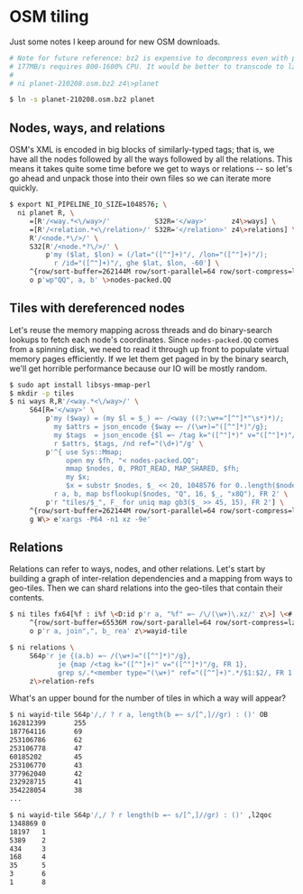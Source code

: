 # OSM tiling
Just some notes I keep around for new OSM downloads.

```sh
# Note for future reference: bz2 is expensive to decompress even with pbzip2;
# 177MB/s requires 800-1600% CPU. It would be better to transcode to lz4 here:
#
# ni planet-210208.osm.bz2 z4\>planet

$ ln -s planet-210208.osm.bz2 planet
```


## Nodes, ways, and relations
OSM's XML is encoded in big blocks of similarly-typed tags; that is, we have all the nodes followed by all the ways followed by all the relations. This means it takes quite some time before we get to ways or relations -- so let's go ahead and unpack those into their own files so we can iterate more quickly.

```sh
$ export NI_PIPELINE_IO_SIZE=1048576; \
  ni planet R, \
     =[R'/<way.*<\/way>/'           S32R='</way>'      z4\>ways] \
     =[R'/<relation.*<\/relation>/' S32R='</relation>' z4\>relations] \
     R'/<node.*\/>/' \
     S32[R'/<node.*?\/>/' \
         p'my ($lat, $lon) = (/lat="([^"]+)"/, /lon="([^"]+)"/);
           r /id="([^"]+)"/, ghe $lat, $lon, -60'] \
     ^{row/sort-buffer=262144M row/sort-parallel=64 row/sort-compress=lz4} \
     o p'wp"QQ", a, b' \>nodes-packed.QQ
```


## Tiles with dereferenced nodes
Let's reuse the memory mapping across threads and do binary-search lookups to fetch each node's coordinates. Since `nodes-packed.QQ` comes from a spinning disk, we need to read it through up front to populate virtual memory pages efficiently. If we let them get paged in by the binary search, we'll get horrible performance because our IO will be mostly random.

```sh
$ sudo apt install libsys-mmap-perl
$ mkdir -p tiles
$ ni ways R,R'/<way.*<\/way>/' \
     S64[R='</way>' \
         p'my ($way) = (my $l = $_) =~ /<way ((?:\w+="[^"]*"\s*)*)/;
           my $attrs = json_encode {$way =~ /(\w+)="([^"]*)"/g};
           my $tags  = json_encode {$l =~ /tag k="([^"]*)" v="([^"]*)"/g};
           r $attrs, $tags, /nd ref="(\d+)"/g' \
         p'^{ use Sys::Mmap;
              open my $fh, "< nodes-packed.QQ";
              mmap $nodes, 0, PROT_READ, MAP_SHARED, $fh;
              my $x;
              $x = substr $nodes, $_ << 20, 1048576 for 0..length($nodes) >> 20 }
           r a, b, map bsflookup($nodes, "Q", 16, $_, "x8Q"), FR 2' \
         p'r "tiles/$_", F_ for uniq map gb3($_ >> 45, 15), FR 2'] \
     ^{row/sort-buffer=262144M row/sort-parallel=64 row/sort-compress=lz4} \
     g W\> e'xargs -P64 -n1 xz -9e'
```


## Relations
Relations can refer to ways, nodes, and other relations. Let's start by building a graph of inter-relation dependencies and a mapping from ways to geo-tiles. Then we can shard relations into the geo-tiles that contain their contents.

```sh
$ ni tiles fx64[%f : i%f \<D:id p'r a, "%f" =~ /\/(\w+)\.xz/' z\>] \<# \
     ^{row/sort-buffer=65536M row/sort-parallel=64 row/sort-compress=lz4} \
     o p'r a, join",", b_ rea' z\>wayid-tile

$ ni relations \
     S64p'r je {(a.b) =~ /(\w+)="([^"]*)"/g},
            je {map /<tag k="([^"]+)" v="([^"]*)"/g, FR 1},
            grep s/.*<member type="(\w+)" ref="([^"]+)".*/$1:$2/, FR 1' \
     z\>relation-refs
```

What's an upper bound for the number of tiles in which a way will appear?

```sh
$ ni wayid-tile S64p'/,/ ? r a, length(b =~ s/[^,]//gr) : ()' OB
162812399       255
187764116       69
253106786       62
253106778       47
60185202        45
253106770       43
377962040       42
232928715       41
354228054       38
...

$ ni wayid-tile S64p'/,/ ? r length(b =~ s/[^,]//gr) : ()' ,l2qoc
1348869 0
18197   1
5389    2
434     3
168     4
35      5
3       6
1       8
```

